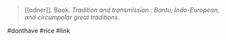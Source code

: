 > [[odner]]. Book. *Tradition and transmission : Bantu, Indo-European, and circumpolar great traditions*.

#donthave 
#rice #link 
